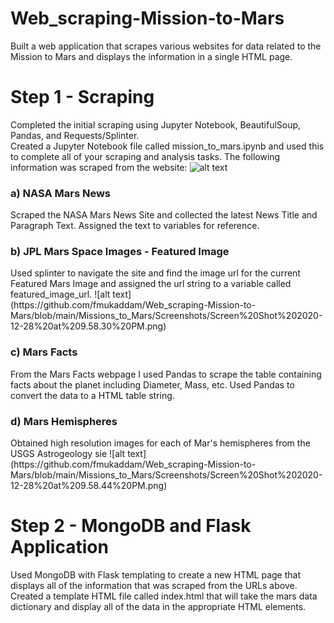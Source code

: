 # Web_scraping-Mission-to-Mars
Built a web application that scrapes various websites for data related to the Mission to Mars and displays the information in a single HTML page.

# Step 1 - Scraping
Completed the initial scraping using Jupyter Notebook, BeautifulSoup, Pandas, and Requests/Splinter. <br>
Created a Jupyter Notebook file called mission_to_mars.ipynb and used this to complete all of your scraping and analysis tasks. The following information was scraped from the website:
![alt text](https://github.com/fmukaddam/Web_scraping-Mission-to-Mars/blob/main/Missions_to_Mars/Screenshots/Screen%20Shot%202020-12-28%20at%209.58.30%20PM.png)
<h3> a) NASA Mars News </h3>
Scraped the NASA Mars News Site and collected the latest News Title and Paragraph Text. Assigned the text to variables for reference. <br>
 <h3> b) JPL Mars Space Images - Featured Image </h3>
Used splinter to navigate the site and find the image url for the current Featured Mars Image and assigned the url string to a variable called featured_image_url.
![alt text](https://github.com/fmukaddam/Web_scraping-Mission-to-Mars/blob/main/Missions_to_Mars/Screenshots/Screen%20Shot%202020-12-28%20at%209.58.30%20PM.png)
<h3> c) Mars Facts </h3>
From the Mars Facts webpage I used Pandas to scrape the table containing facts about the planet including Diameter, Mass, etc.
Used Pandas to convert the data to a HTML table string.
<h3> d) Mars Hemispheres </h3>
Obtained high resolution images for each of Mar's hemispheres from the USGS Astrogeology sie
![alt text](https://github.com/fmukaddam/Web_scraping-Mission-to-Mars/blob/main/Missions_to_Mars/Screenshots/Screen%20Shot%202020-12-28%20at%209.58.44%20PM.png)

# Step 2 - MongoDB and Flask Application
Used MongoDB with Flask templating to create a new HTML page that displays all of the information that was scraped from the URLs above.
Created a template HTML file called index.html that will take the mars data dictionary and display all of the data in the appropriate HTML elements.
